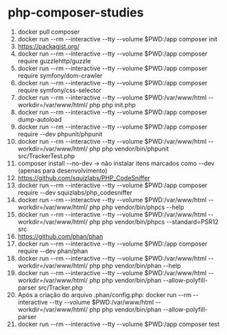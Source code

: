 # php-composer-studies

01. docker pull composer
02. docker run --rm --interactive --tty --volume $PWD:/app composer init
03. https://packagist.org/
04. docker run --rm --interactive --tty --volume $PWD:/app composer require guzzlehttp/guzzle
05. docker run --rm --interactive --tty --volume $PWD:/app composer require symfony/dom-crawler
06. docker run --rm --interactive --tty --volume $PWD:/app composer require symfony/css-selector
07. docker run --rm --interactive --tty --volume $PWD:/var/www/html --workdir=/var/www/html/ php php init.php
08. docker run --rm --interactive --tty --volume $PWD:/app composer dump-autoload
09. docker run --rm --interactive --tty --volume $PWD:/app composer require --dev phpunit/phpunit
10. docker run --rm --interactive --tty --volume $PWD:/var/www/html --workdir=/var/www/html/ php php vendor/bin/phpunit src/TrackerTest.php
11. composer install --no-dev -> não instalar itens marcados como --dev (apenas para desenvolvimento)
12. https://github.com/squizlabs/PHP_CodeSniffer
13. docker run --rm --interactive --tty --volume $PWD:/app composer require --dev squizlabs/php_codesniffer
14. docker run --rm --interactive --tty --volume $PWD:/var/www/html --workdir=/var/www/html/ php php vendor/bin/phpcs --help
15. docker run --rm --interactive --tty --volume $PWD:/var/www/html --workdir=/var/www/html/ php php vendor/bin/phpcs --standard=PSR12 src
16. https://github.com/phan/phan
17. docker run --rm --interactive --tty --volume $PWD:/app composer require --dev phan/phan
18. docker run --rm --interactive --tty --volume $PWD:/var/www/html --workdir=/var/www/html/ php php vendor/bin/phan --help
19. docker run --rm --interactive --tty --volume $PWD:/var/www/html --workdir=/var/www/html/ php php vendor/bin/phan --allow-polyfill-parser src/Tracker.php
20. Após a criação do arquivo .phan/config.php: docker run --rm --interactive --tty --volume $PWD:/var/www/html --workdir=/var/www/html/ php php vendor/bin/phan --allow-polyfill-parser
21. docker run --rm --interactive --tty --volume $PWD:/app composer test